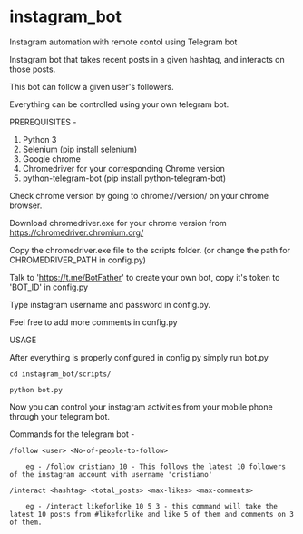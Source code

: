 # instagram_bot
Instagram automation with remote contol using Telegram bot

Instagram bot that takes recent posts in a given hashtag, and interacts on those posts.

This bot can follow a given user's followers.

Everything can be controlled using your own telegram bot.


PREREQUISITES - 
1. Python 3
2. Selenium (pip install selenium)
3. Google chrome
4. Chromedriver for your corresponding Chrome version
5. python-telegram-bot (pip install python-telegram-bot)
	
Check chrome version by going to chrome://version/ on your chrome browser.

Download chromedriver.exe for your chrome version from https://chromedriver.chromium.org/

Copy the chromedriver.exe file to the scripts folder. (or change the path for CHROMEDRIVER_PATH in config.py)

Talk to 'https://t.me/BotFather' to create your own bot, copy it's token to 'BOT_ID' in config.py

Type instagram username and password in config.py.

Feel free to add more comments in config.py

USAGE 

After everything is properly configured in config.py simply run bot.py

	cd instagram_bot/scripts/
	
	python bot.py
	
Now you can control your instagram activities from your mobile phone through your telegram bot.

Commands for the telegram bot - 

	/follow <user> <No-of-people-to-follow>
	
		eg - /follow cristiano 10 - This follows the latest 10 followers of the instagram account with username 'cristiano'
		
	/interact <hashtag> <total_posts> <max-likes> <max-comments>
	
	   	eg - /interact likeforlike 10 5 3 - this command will take the latest 10 posts from #likeforlike and like 5 of them and comments on 3 of them.
